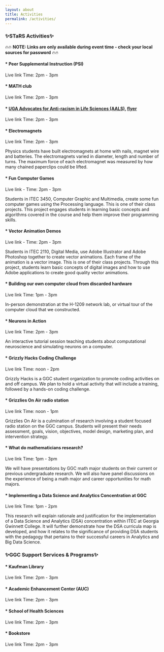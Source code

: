 ```yaml
---
layout: about
title: Activities
permalink: /activities/
---
```


<h3>✨STaRS Activities✨</h3>

🔥🔥 **NOTE: Links are only available during event time - check your local sources for password** 🔥🔥
   
#### * Peer Supplemental Instruction (PSI) 
Live link Time: 2pm - 3pm
#### * MATH club 
Live link Time: 2pm - 3pm
#### * [UGA Advocates for Anti-racism in Life Sciences (AALS)](https://aarlifesci.wixsite.com/website), [flyer](/stars2021/images/AARLS-flyer.pdf) 
Live link Time: 2pm - 3pm
#### * Electromagnets 
Live link Time: 2pm - 3pm

Physics students have built electromagnets at home with nails, magnet wire and batteries.   The electromagnets varied in diameter, length and number of turns.  The maximum force of each electromagnet was measured by how many chained paperclips could be lifted.
#### * Fun Computer Games 
Live link - Time: 2pm - 3pm

Students in ITEC 3450, Computer Graphic and Multimedia, create some fun computer games using the Processing language. This is one of their class projects. This project engages students in learning basic concepts and algorithms covered in the course and help them improve their programming skills.
#### * Vector Animation Demos 
Live link - Time: 2pm - 3pm

Students in ITEC 2110, Digital Media, use Adobe Illustrator and Adobe Photoshop together to create vector animations. Each frame of the animation is a vector image. This is one of their class projects. Through this project, students learn basic concepts of digital images and how to use Adobe applications to create good quality vector animations.
#### * Building our own computer cloud from discarded hardware 
Live link Time: 1pm - 3pm

In-person demonstration at the H-1209 network lab, or virtual tour of the computer cloud that we constructed.
#### * Neurons in Action 
Live link Time: 2pm - 3pm

An interactive tutorial session teaching students about computational neuroscience and simulating neurons on a computer.
#### * Grizzly Hacks Coding Challenge 
Live link Time: noon - 2pm 

Grizzly Hacks is a GGC student organization to promote coding activities on and off campus. We plan to hold a virtual activity that will include a training, followed by a hands-on coding challenge.
#### * Grizzlies On Air radio station 
Live link Time: noon - 1pm

Grizzlies On Air is a culmination of research involving a student focused radio station on the GGC campus.  Students will present their needs assessment, goals, vision, objectives, model design, marketing plan, and intervention strategy.
#### * What do mathematicians research? 
Live link Time: 1pm - 3pm 

We will have presentations by GGC math major students on their current or previous undergraduate research. We will also have panel discussions on the experience of being a math major and career opportunities for math majors.
#### * Implementing a Data Science and Analytics Concentration at GGC  
Live link Time: 1pm - 2pm

This research will explain rationale and justification for the implementation of  a Data Science and Analytics (DSA) concentration within ITEC at Georgia Gwinnett College. It will further demonstrate how the DSA  curricula map is developed, and how it relates to the significance of providing DSA students with the pedagogy that pertains to their successful careers in Analytics and Big Data Science.

<h3>✨GGC Support Services & Programs✨</h3>

#### * Kaufman Library 
Live link Time: 2pm - 3pm

#### * Academic Enhancement Center (AUC)
Live link Time: 2pm - 3pm

#### * School of Health Sciences 
Live link Time: 2pm - 3pm

#### * Bookstore 
Live link Time: 2pm - 3pm


